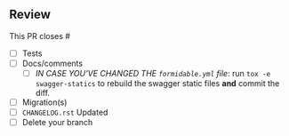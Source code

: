 ## Review

This PR closes #<!-- issue number -->

* [ ] Tests<!-- mandatory -->
* [ ] Docs/comments
  * [ ] *IN CASE YOU'VE CHANGED THE `formidable.yml` file*: run ``tox -e swagger-statics`` to rebuild the swagger static files **and** commit the diff.
* [ ] Migration(s)
* [ ] `CHANGELOG.rst` Updated
* [ ] Delete your branch

<!-- THE FOLLOWING IS ONLY FOR A RELEASE PULL-REQUEST -->
<!-- uncomment the block to make it real

## Release

* [ ] Change `formidable.version` with the appropriate tag
* [ ] Amend `CHANGELOG.rst` (check the release date)
* [ ] *If the version deprecates one or more feature(s)* check the docs `deprecations.rst` file and change it if necessary.
* [ ] DON'T FORGET TO MAKE THE "BACK TO DEV COMMIT"
* [ ] Tag the appropiate commit with the appropriate tag (i.e. not the "back to dev one")
* [ ] Merge (fast forward is nice)
* [ ] Push the tag (using: `git push --tags`)
* [ ] Edit the release (copy/paste CHANGELOG)
* [ ] Publish the new release to PyPI

-->
